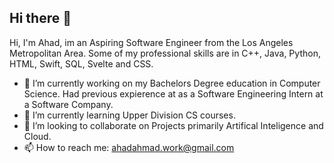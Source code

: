 ## Hi there 👋

Hi, I'm Ahad, im an Aspiring Software Engineer from the Los Angeles Metropolitan Area. Some of my professional skills are in C++, Java, Python, HTML, Swift, SQL, Svelte and CSS. 

- 🔭 I’m currently working on my Bachelors Degree education in Computer Science. Had previous expierence at as a Software Engineering Intern at a Software Company.
- 🌱 I’m currently learning Upper Division CS courses. 
- 👯 I’m looking to collaborate on Projects primarily Artifical Inteligence and Cloud.
- 📫 How to reach me: ahadahmad.work@gmail.com
<!--
**YoAhdi/YoAhdi** is a ✨ _special_ ✨ repository because its `README.md` (this file) appears on your GitHub profile.

Here are some ideas to get you started:

- 🔭 I’m currently working on my bachelors education in Computer Science
- 🌱 I’m currently learning ...
- 👯 I’m looking to collaborate on ...
- 🤔 I’m looking for help with ...
- 💬 Ask me about ...
- 📫 How to reach me: ...
- 😄 Pronouns: ...
- ⚡ Fun fact: ...
-->
